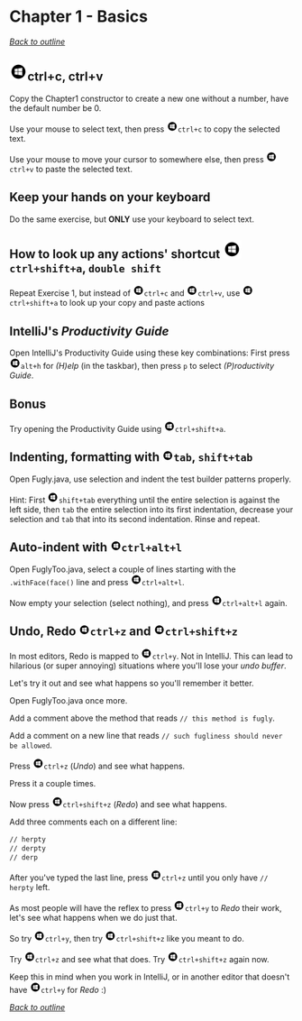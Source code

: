 # Chapter 1 - Basics
[_Back to outline_](outline.md)
## ![Windows](icons/glyph-windows-32.png)ctrl+c, ctrl+v
Copy the Chapter1 constructor to create a new one without a number, have the default number be 0.

Use your mouse to select text, then press ![Windows](icons/glyph-windows-20.png)`ctrl+c` to copy the selected text.

Use your mouse to move your cursor to somewhere else, then press ![Windows](icons/glyph-windows-20.png)`ctrl+v` to paste the selected text.

## Keep your hands on your keyboard
Do the same exercise, but **ONLY** use your keyboard to select text.

## How to look up any actions' shortcut ![Windows](icons/glyph-windows-32.png)`ctrl+shift+a`, `double shift`
Repeat Exercise 1, but instead of ![Windows](icons/glyph-windows-20.png)`ctrl+c` and ![Windows](icons/glyph-windows-20.png)`ctrl+v`, use ![Windows](icons/glyph-windows-20.png)`ctrl+shift+a` to look up your copy and paste actions

## IntelliJ's _Productivity Guide_
Open IntelliJ's Productivity Guide using these key combinations:
First press ![Windows](icons/glyph-windows-20.png)`alt+h` for _(H)elp_ (in the taskbar), then press `p` to select _(P)roductivity Guide_.

## Bonus
Try opening the Productivity Guide using ![Windows](icons/glyph-windows-20.png)`ctrl+shift+a`.

## Indenting, formatting with ![Windows](icons/glyph-windows-20.png)`tab`, `shift+tab`
Open Fugly.java, use selection and indent the test builder patterns properly.

Hint: First ![Windows](icons/glyph-windows-20.png)`shift+tab` everything until the entire selection is against the left side, then `tab` the entire selection into its first indentation, decrease your selection and `tab` that into its second indentation. Rinse and repeat.

## Auto-indent with ![Windows](icons/glyph-windows-20.png)`ctrl+alt+l`
Open FuglyToo.java, select a couple of lines starting with the `.withFace(face()` line and press ![Windows](icons/glyph-windows-20.png)`ctrl+alt+l`.

Now empty your selection (select nothing), and press ![Windows](icons/glyph-windows-20.png)`ctrl+alt+l` again.

## Undo, Redo ![Windows](icons/glyph-windows-20.png)`ctrl+z` and ![Windows](icons/glyph-windows-20.png)`ctrl+shift+z`
In most editors, Redo is mapped to ![Windows](icons/glyph-windows-20.png)`ctrl+y`. Not in IntelliJ. This can lead to hilarious (or super annoying) situations where you'll lose your _undo buffer_.

Let's try it out and see what happens so you'll remember it better.

Open FuglyToo.java once more.

Add a comment above the method that reads `// this method is fugly`.

Add a comment on a new line that reads `// such fugliness should never be allowed`.

Press ![Windows](icons/glyph-windows-20.png)`ctrl+z` (_Undo_) and see what happens.

Press it a couple times.

Now press ![Windows](icons/glyph-windows-20.png)`ctrl+shift+z` (_Redo_) and see what happens.

Add three comments each on a different line:
```
// herpty
// derpty
// derp
```
After you've typed the last line, press ![Windows](icons/glyph-windows-20.png)`ctrl+z` until you only have `// herpty` left.

As most people will have the reflex to press ![Windows](icons/glyph-windows-20.png)`ctrl+y` to _Redo_ their work, let's see what happens when we do just that.

So try ![Windows](icons/glyph-windows-20.png)`ctrl+y`, then try ![Windows](icons/glyph-windows-20.png)`ctrl+shift+z` like you meant to do.

Try ![Windows](icons/glyph-windows-20.png)`ctrl+z` and see what that does. Try ![Windows](icons/glyph-windows-20.png)`ctrl+shift+z` again now.

Keep this in mind when you work in IntelliJ, or in another editor that doesn't have ![Windows](icons/glyph-windows-20.png)`ctrl+y` for _Redo_ :)

[_Back to outline_](outline.md)